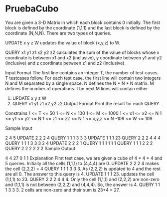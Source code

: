# PruebaCubo

You are given a 3-D Matrix in which each block contains 0 initially. The first block is defined by the coordinate (1,1,1) and the last block is defined by the coordinate (N,N,N). There are two types of queries.

UPDATE x y z W
updates the value of block (x,y,z) to W.

QUERY x1 y1 z1 x2 y2 z2
calculates the sum of the value of blocks whose x coordinate is between x1 and x2 (inclusive), y coordinate between y1 and y2 (inclusive) and z coordinate between z1 and z2 (inclusive).

Input Format 
The first line contains an integer T, the number of test-cases. T testcases follow. 
For each test case, the first line will contain two integers N and M separated by a single space. 
N defines the N * N * N matrix. 
M defines the number of operations. 
The next M lines will contain either

 1. UPDATE x y z W
 2. QUERY  x1 y1 z1 x2 y2 z2 
Output Format 
Print the result for each QUERY.

Constrains 
1 <= T <= 50 
1 <= N <= 100 
1 <= M <= 1000 
1 <= x1 <= x2 <= N 
1 <= y1 <= y2 <= N 
1 <= z1 <= z2 <= N 
1 <= x,y,z <= N 
-109 <= W <= 109

Sample Input

2
4 5
UPDATE 2 2 2 4
QUERY 1 1 1 3 3 3
UPDATE 1 1 1 23
QUERY 2 2 2 4 4 4
QUERY 1 1 1 3 3 3
2 4
UPDATE 2 2 2 1
QUERY 1 1 1 1 1 1
QUERY 1 1 1 2 2 2
QUERY 2 2 2 2 2 2
Sample Output

4
4
27
0
1
1
Explanation 
First test case, we are given a cube of 4 * 4 * 4 and 5 queries. Initially all the cells (1,1,1) to (4,4,4) are 0. 
UPDATE 2 2 2 4 makes the cell (2,2,2) = 4 
QUERY 1 1 1 3 3 3. As (2,2,2) is updated to 4 and the rest are all 0. The answer to this query is 4. 
UPDATE 1 1 1 23. updates the cell (1,1,1) to 23. QUERY 2 2 2 4 4 4. Only the cell (1,1,1) and (2,2,2) are non-zero and (1,1,1) is not between (2,2,2) and (4,4,4). So, the answer is 4. 
QUERY 1 1 1 3 3 3. 2 cells are non-zero and their sum is 23+4 = 27.
